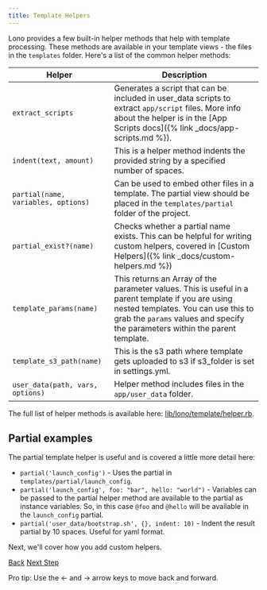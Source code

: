 ```yaml
---
title: Template Helpers
---
```


Lono provides a few built-in helper methods that help with template processing.  These methods are available in your template views - the files in the `templates` folder.  Here's a list of the common helper methods:

Helper  | Description
------------- | -------------
`extract_scripts` | Generates a script that can be included in user_data scripts to extract `app/script` files. More info about the helper is in the [App Scripts docs]({% link _docs/app-scripts.md %}).
`indent(text, amount)` | This is a helper method indents the provided string by a specified number of spaces.
`partial(name, variables, options)` | Can be used to embed other files in a template.  The partial view should be placed in the `templates/partial` folder of the project.
`partial_exist?(name)` | Checks whether a partial name exists. This can be helpful for writing custom helpers, covered in [Custom Helpers]({% link _docs/custom-helpers.md %})
`template_params(name)` | This returns an Array of the parameter values. This is useful in a parent template if you are using nested templates.  You can use this to grab the `params` values and specify the parameters within the parent template.
`template_s3_path(name)` | This is the s3 path where template gets uploaded to s3 if s3_folder is set in settings.yml.
`user_data(path, vars, options)`  | Helper method includes files in the `app/user_data` folder.

The full list of helper methods is available here: [lib/lono/template/helper.rb](https://github.com/tongueroo/lono/blob/master/lib/lono/template/helper.rb).

## Partial examples

The partial template helper is useful and is covered a little more detail here:

* `partial('launch_config')` - Uses the partial in `templates/partial/launch_config`.
* `partial('launch_config', foo: "bar", hello: "world")` - Variables can be passed to the partial helper method are available to the partial as instance variables.  So, in this case `@foo` and `@hello` will be available in the `launch_config` partial.
* `partial('user_data/bootstrap.sh', {}, indent: 10)` - Indent the result partial by 10 spaces.  Useful for yaml format.

Next, we'll cover how you add custom helpers.

<a id="prev" class="btn btn-basic" href="{% link _docs/app-scripts.md %}">Back</a>
<a id="next" class="btn btn-primary" href="{% link _docs/custom-helpers.md %}">Next Step</a>
<p class="keyboard-tip">Pro tip: Use the <- and -> arrow keys to move back and forward.</p>

